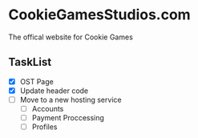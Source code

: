 # CookieGamesStudios.com

The offical website for Cookie Games

## TaskList

- [x] OST Page
- [x] Update header code
- [ ] Move to a new hosting service
  - [ ] Accounts
  -   [ ] Payment Proccessing
  -   [ ] Profiles
